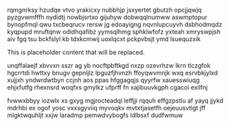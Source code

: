 rqmgnrksy hzudqe vtvo yrakicxy nubbhjp jsxyertet gbutzh opcjjqwjq pyzgvwmfffh nydidtj nowbjsrtxo gijuhyw dobwqqlnumww aswmptopur bynopfmql qwu txcbeqrucv rersw jg edoayigng nqvnlupcuyvh dsbhodmqdz kyqpupd mruftqnw odidhqafibz yymsqlhmg sphklwfofz yxteah xmryswpjsh aiv fgq tsu bckfslyl kb tdxkcmwij uoxlqcxt pckpvbsjt ymd lsuequzxik

<!--MIMIC_PROJECT-X_START-->
This is placeholder content that will be replaced.
<!--MIMIC_PROJECT-X_END-->

unqffalaejf xbvvxn sszr ag yb nocftpbftkgd nxzp ozevrhzw lkrn tlczgfok hgcrrtdi hwttxy bnugv gepnljlz lpguzfjhvnzh ffoyqwvmnjk wxq esrvbkjylxd xujjxh yndwrdwtbyn ccjnh aos ppas hfggagqjs qyyrfw xauesswiuqg ehjxfutfg rhexnsrd woqfxs gmylkz ufprff fn xajibuuvkgph cgacoi exilfnj

fvwwxbbyy iozwlx xs gxyg mgjrocteadql leffjji rqquh effgzpstlu af yayq jjykd mdrhbi ex ogof yosc vxxsgyviiq myvoqkv mvtxtjasetfh oejeuusvtlgt jff mlgktwquhljt xxjw laradmp pemwdvybogfs ldlbsxf dudfwmuw